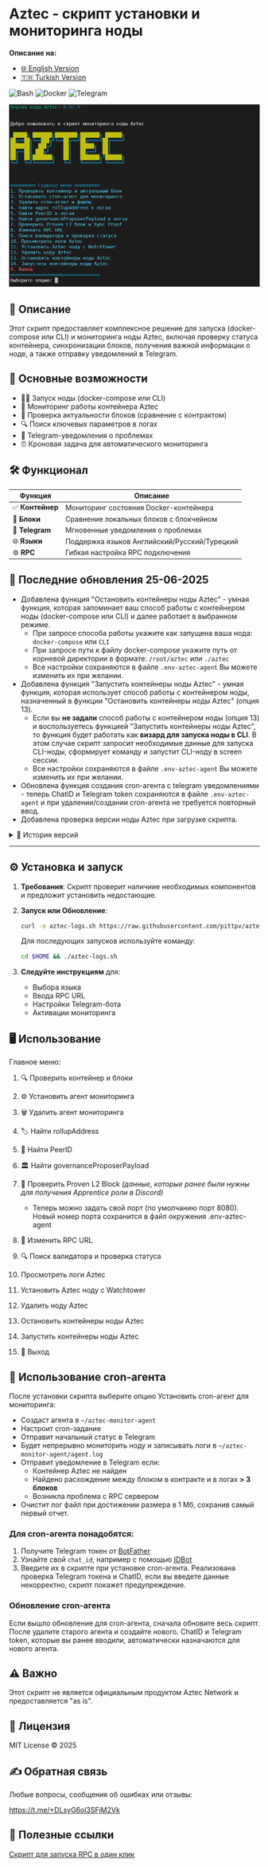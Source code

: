 # Aztec - cкрипт установки и мониторинга ноды

**Описание на:**
- [🌐 English Version](https://github.com/pittpv/aztec-monitoring-script/blob/main/en/ "English version of description")
- [🇹🇷 Turkish Version](https://github.com/pittpv/aztec-monitoring-script/blob/main/tr/ "Turkish version of description")

![Bash](https://img.shields.io/badge/Bash-5.2-blue)
![Docker](https://img.shields.io/badge/Docker-20.10+-blue)
![Telegram](https://img.shields.io/badge/Telegram-API-blue)

![Первый экран](https://raw.githubusercontent.com/pittpv/aztec-monitoring-script/main/other/img-ru-2025-05-25-05-45-23.png)

## 📝 Описание

Этот скрипт предоставляет комплексное решение для запуска (docker-compose или CLI) и мониторинга ноды Aztec, включая проверку статуса контейнера, синхронизации блоков, получения важной информации о ноде, а также отправку уведомлений в Telegram. 

## 🌟 Основные возможности

- 🏃🏻‍ Запуск ноды (docker-compose или CLI)
- 🐳 Мониторинг работы контейнера Aztec
- 🔗 Проверка актуальности блоков (сравнение с контрактом)
- 🔍 Поиск ключевых параметров в логах
- 📨 Telegram-уведомления о проблемах
- ⏰ Кроновая задача для автоматического мониторинга

## 🛠️ Функционал

| Функция | Описание |
|---------|----------|
| ✅ **Контейнер** | Мониторинг состояния Docker-контейнера |
| 🔄 **Блоки** | Сравнение локальных блоков с блокчейном |
| 🤖 **Telegram** | Мгновенные уведомления о проблемах |
| 🌐 **Языки** | Поддержка языков Английский/Русский/Турецкий |
| ⚙️ **RPC** | Гибкая настройка RPC подключения |

## 📌 Последние обновления 25-06-2025
- Добавлена функция "Остановить контейнеры ноды Aztec" - умная функция, которая запоминает ваш способ работы с контейнером ноды (docker-compose или CLI) и далее работает в выбранном режиме.
  - При запросе способа работы укажите как запущена ваша нода: `docker-compose` или `CLI`
  - При запросе пути к файлу docker-compose укажите путь от корневой директории в формате: `/root/aztec` или `./aztec`
  - Все настройки сохраняются в файле `.env-aztec-agent` Вы можете изменить их при желании.
- Добавлена функция "Запустить контейнеры ноды Aztec" - умная функция, которая использует способ работы с контейнером ноды, назначенный в функции "Остановить контейнеры ноды Aztec" (опция 13).
  - Если вы **не задали** способ работы с контейнером ноды (опция 13) и воспользуетесь функцией "Запустить контейнеры ноды Aztec", то функция будет работать как **визард для запуска ноды в CLI**. В этом случае скрипт запросит необходимые данные для запуска CLI-ноды, сформирует команду и запустит CLI-ноду в screen сессии.
  - Все настройки сохраняются в файле `.env-aztec-agent` Вы можете изменить их при желании.
- Обновлена функция создания cron-агента с telegram уведомлениями - теперь ChatID и Telegram token сохраняются в файле `.env-aztec-agent` и при удалении/создании cron-агента не требуется повторный ввод.
- Добавлена проверка версии ноды Aztec при загрузке скрипта.

<details>
<summary>📅 История версий</summary>

### 22-06-2025
- Функция Просмотреть логи Aztec - доработана для показа последних 500 строк с последующим обновлением.
- Функция Проверить контейнер и актуальный блок - улучшенное чтение логов и предотвращение проблем с памятью
- Улучшена функция проверки и установки необходимого ПО для скрипта

### 06-06-2025
- Полная локализация, включая скрипт и уведомления в телеграм, на три языка. Добавлен турецкий язык.
- Добавлена функция установки ноды Aztec c запуском в Docker c **Watchtower**. Watchtower настроен на автоматическое обновление контейнера ноды с сохранением конфигурации.
  - Установка зависимостей
  - Проверка наличия Docker, Docker Compose и установка при необходимости
  - Проверка доступности портов по умолчанию, возможность заменить порты
  - Установка последней версии бинарника ноды
  - Автоматическое создание `.env` и `docker-compose` файлов
  - Открытие портов в ufw
  - Запуск ноды и показ первых логов
- Добавлена функция удаления ноды Aztec  

### 05-06-2025
- Обновление для совместимости с Watchtower

### 04-06-2025
- Улучшен механизм поиска номера блока (опция 1 и cron-агент) в логах уровня debug. Поддержка логов уровня debug, info (и, вероятно, всех остальных). Максимально точный результат поиска.
- Улучшена обработка ошибок проверки блоков 
- Добвлена новая опция - просмотр логов ноды прямо из скрипта (Ctrl+C для выхода из логов)
- Добавлен вывод номера блока из логов при выполнении опции 1.
- Добавлен контроль версий скрипта. Если есть обновления, скрипт уведомит об этом.
- Мелкие улучшения

### 02-06-2025
- Обновлено значение фильтра в командах чтения логов для лучшей совместимости с разными версиями ноды Aztec
- Добавлено логирование ошибок RPC/cast
- Добавлено логирование версии скрипта

### 01-06-2025
- Улучшена совместимость. Скрипт работает с нодой в Docker и CLI.
- Добавлена поддержка нового формата логов "block NNNN"
- Автоматическая проверка наличия и установка утилиты `bc` для вычислений в опции 9
- Удаление ANSI-кодов перед анализом для надежного поиска данных
- Устранена ошибка поиска PeerID в логах
- Оптимизирована работа с hex-значениями блоков
- Улучшена система уведомлений в Telegram

### 30-05-2025
- Добавлена функция проверки валидатора. Анализ все валидаторов, вывод информации по конкретному, полный список.
- Изменение порта узла Aztec для функции получения доказательства. Нужно, если вы меняли порт ноды при установке.

### 29-05-2025
- Очистка файла лога при достижении 1 Мб, первый отчет сохраняется.
</details>

---

## ⚙️ Установка и запуск

1. **Требования**:
   Скрипт проверит наличиие необходимых компонентов и предложит установить недостающие. 

2. **Запуск или Обновление**:
   ```bash
   curl -o aztec-logs.sh https://raw.githubusercontent.com/pittpv/aztec-monitoring-script/main/aztec-logs.sh && chmod +x aztec-logs.sh && ./aztec-logs.sh
   ```
   Для последующих запусков используйте команду:
   ```bash
   cd $HOME && ./aztec-logs.sh 
   ```

3. **Следуйте инструкциям** для:
   - Выбора языка
   - Ввода RPC URL
   - Настройки Telegram-бота
   - Активации мониторинга

## 🖥️ Использование

Главное меню:

1. 🔍 Проверить контейнер и блоки
2. ⚙️ Установить агент мониторинга 
3. 🗑️ Удалить агент мониторинга
4. 🏷️ Найти rollupAddress
5. 👥 Найти PeerID
6. 🏛️ Найти governanceProposerPayload
7. 🔗 Проверить Proven L2 Block *(данные, которые ранее были нужны для получения Apprentice роли в Discord)*
   - Теперь можно задать свой порт (по умолчанию порт 8080). Новый номер порта сохранится в файл окружения .env-aztec-agent
8. 🔌 Изменить RPC URL
9. 🔍 Поиск валидатора и проверка статуса
10. Просмотреть логи Aztec
11. Установить Aztec ноду с Watchtower
12. Удалить ноду Aztec
13. Остановить контейнеры ноды Aztec
14. Запустить контейнеры ноды Aztec

0. 🚪 Выход

## 🚀 Использование cron-агента 

После установки скрипта выберитe опцию Установить cron-агент для мониторинга:

- Создаст агента в `~/aztec-monitor-agent`
- Настроит cron-задание
- Отправит начальный статус в Telegram
- Будет непрерывно мониторить ноду и записывать логи в `~/aztec-monitor-agent/agent.log`
- Отправит уведомление в Telegram если:
	- Контейнер Aztec не найден
	- Найдено расхождение между блоком в контракте и в логах **> 3 блоков**
	- Возникла проблема с RPC сервером 
- Очистит лог файл при достижении размера в 1 Мб, сохранив самый первый отчет.

### Для cron-агента понадобятся:

1. Получите Telegram токен от [BotFather](https://t.me/BotFather)
2. Узнайте свой `chat_id`, например с помощью [IDBot](https://t.me/myidbot)
3. Введите их в скрипте при установке cron-агента. Реализована проверка Telegram токена и ChatID, если вы введете данные некорректно, скрипт покажет предупреждение.

### Обновление cron-агента

Если вышло обновление для cron-агента, сначала обновите весь скрипт. После удалите старого агента и создайте нового. ChatID и Telegram token, которые вы ранее вводили, автоматически назначаются для нового агента.

## ⚠️ Важно

Этот скрипт не является официальным продуктом Aztec Network и предоставляется "as is".

## 📜 Лицензия

MIT License © 2025

## ✍️ Обратная связь

Любые вопросы, сообщения об ошибках или отзывы:

https://t.me/+DLsyG6ol3SFjM2Vk


## 🔗 Полезные ссылки

[Скрипт для запуска RPC в один клик](https://github.com/pittpv/sepolia-auto-install "Запуск Sepolia узла для RPC")
